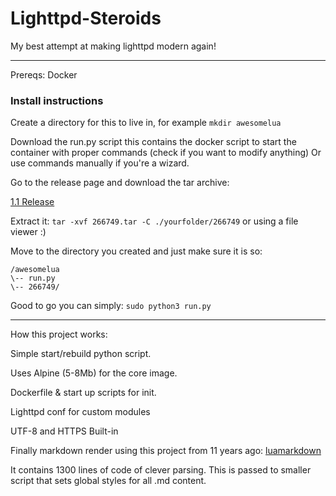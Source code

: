 # Lighttpd-Steroids
My best attempt at making lighttpd modern again!

---

Prereqs: Docker

### Install instructions

Create a directory for this to live in, for example `mkdir awesomelua`

Download the run.py script this contains the docker script to start the container with proper commands (check if you want to modify anything)
Or use commands manually if you're a wizard. 

Go to the release page and download the tar archive:

[1.1 Release](https://github.com/h8d13/Lighttpd-Steroids/releases/tag/1.1)

Extract it: `tar -xvf 266749.tar -C ./yourfolder/266749` or using a file viewer :)

Move to the directory you created and just make sure it is so:
```
/awesomelua
\-- run.py
\-- 266749/
```

Good to go you can simply: `sudo python3 run.py`

----

How this project works:

Simple start/rebuild python script.

Uses Alpine (5-8Mb) for the core image. 

Dockerfile & start up scripts for init.

Lighttpd conf for custom modules

UTF-8 and HTTPS Built-in 

Finally markdown render using this project from 11 years ago: [luamarkdown](https://github.com/speedata/luamarkdown/tree/master)

It contains 1300 lines of code of clever parsing. This is passed to smaller script that sets global styles for all .md content. 





